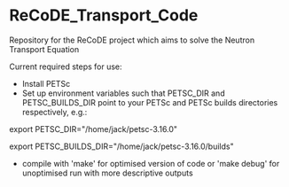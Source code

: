 # ReCoDE_Transport_Code
Repository for the ReCoDE project which aims to solve the Neutron Transport Equation

Current required steps for use:
- Install PETSc
- Set up environment variables such that PETSC_DIR and PETSC_BUILDS_DIR point to your PETSc and PETSc builds directories respectively, e.g.:

export PETSC_DIR="/home/jack/petsc-3.16.0"

export PETSC_BUILDS_DIR="/home/jack/petsc-3.16.0/builds"

- compile with 'make' for optimised version of code or 'make debug' for unoptimised run with more descriptive outputs
